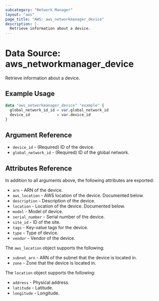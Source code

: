 ```yaml
---
subcategory: "Network Manager"
layout: "aws"
page_title: "AWS: aws_networkmanager_device"
description: |-
  Retrieve information about a device.
---
```


# Data Source: aws_networkmanager_device

Retrieve information about a device.

## Example Usage

```terraform
data "aws_networkmanager_device" "example" {
  global_network_id_id = var.global_network_id
  device_id            = var.device_id
}
```

## Argument Reference

* `device_id` - (Required) ID of the device.
* `global_network_id` - (Required) ID of the global network.

## Attributes Reference

In addition to all arguments above, the following attributes are exported:

* `arn` - ARN of the device.
* `aws_location` - AWS location of the device. Documented below.
* `description` - Description of the device.
* `location` - Location of the device. Documented below.
* `model` - Model of device.
* `serial_number` - Serial number of the device.
* `site_id` - ID of the site.
* `tags` - Key-value tags for the device.
* `type` - Type of device.
* `vendor` - Vendor of the device.

The `aws_location` object supports the following:

* `subnet_arn` - ARN of the subnet that the device is located in.
* `zone` - Zone that the device is located in.

The `location` object supports the following:

* `address` - Physical address.
* `latitude` - Latitude.
* `longitude` - Longitude.
